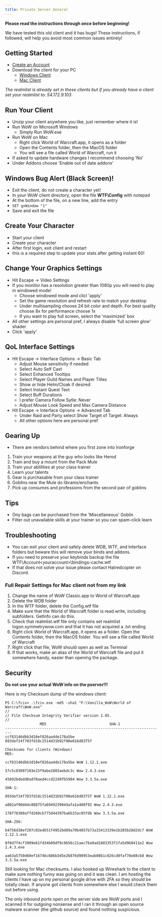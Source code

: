```yaml
---
title: Private Server General
---
```

**Please read the instructions through once before beginning!**

We have tested this old client and it has bugs! These instructions, if followed, will help you avoid most common issues entirely!

## Getting Started
* [Create an Account](http://54.172.9.103/)
* Download the client for your PC
  * [Windows Client](https://drive.google.com/file/d/1KvKwGyeNcCEJEOeMhtYAgTQAg0Ih9asS/view?usp=sharing)
  * [Mac Client](https://drive.google.com/file/d/1ZJALMdm4kXjZ4VIXMsFWTfiUZXiSRSIe/view?usp=sharing)
  
*The realmlist is already set in these clients but if you already have a client set your realmlist to: 54.172.9.103*

## Run Your Client
* Unzip your client anywhere you like, just remember where it is!
* Run WoW on Microsoft Windows
  * Simply Run WoW.exe
* Run WoW on Mac
  * Right click World of Warcraft.app, it opens as a folder
  * Open the Contents folder, then the MacOS folder 
  * You will see a file called World of Warcraft, run it
* If asked to update hardware changes I recommend choosing 'No'
* Under Addons choose 'Enable out of date addons'

## Windows Bug Alert (Black Screen)!
* Exit the client, do not create a character yet!
* In your WoW client directory, open the file **WTF\Config** with notepad
* At the bottom of the file, on a new line, add the entry
* ```SET gxWindow "1"```
* Save and exit the file

## Create Your Character
* Start your client
* Create your character
* After first login, exit client and restart
 * this is a required step to update your stats after getting instant 60!
 
## Change Your Graphics Settings
* Hit Escape -> Video Settings
* If you monitor has a resolution greater than 1080p you will need to play in windowed mode!
  * Choose windowed mode and clicl 'apply'
  * Set the game resolution and refresh rate to match your desktop
  * Under multisampling choose 24 bit color and depth. For best quality choose 8x for performance choose 1x
  * If you want to play full screen, select the 'maximized' box
* All other settings are personal pref, I always disable 'full screen glow' shader
* Click 'apply'
 
## QoL Interface Settings
 * Hit Escape -> Interface Options -> Basic Tab
   * Adjust Mouse sensitivity if needed
   * Select Auto Self Cast
   * Select Enhanced Tooltips
   * Select Player Guild Names and Player Titles
   * Show or hide Helm/Cloak if desired
   * Select Instant Quest Text
   * Select Buff Durations
   * I prefer Camera Follow Sytle: Never
   * Adjust Mouse Look Speed and Max Camera Distance
 * Hit Escape -> Interface Options -> Advanced Tab
   * Under Raid and Party select Show Target of Target: Always
   * All other options here are personal pref
 
## Gearing Up
 * There are vendors behind where you first zone into Ironforge
  1. Train your weapons at the guy who looks like Herod
  2. Train and buy a mount from the Pack Mule
  3. Train your ablilities at your class trainer
  4. Learn your talents
  5. Gear is purchasable from your class trainer
  6. Goblins near the Mule do librams/enchants
  7. Pick up consumes and professions from the second pair of goblins

## Tips
* Ony bags can be purchased from the 'Miscellaneous' Goblin
* Filter out unavailable skills at your trainer so you can spam-click learn

## Troubleshooting
* You can exit your client and safely delete WDB, WTF, and Interface folders but beware this will remove your binds and addons.
* If you need to preserve your keybinds backup the file WTF\Account\<youraccount>\bindings-cache.wtf
* If that does not solve your issue please contact Hatredcopter on Discord.

### Full Repair Settings for Mac client not from my link
1. Change the name of WoW Classic.app to World of Warcraft.app
2. Delete the WDB folder
3. In the WTF folder, delete the Config.wtf file
4. Make sure that the World of Warcraft folder is read.write, including subfolders. GetInfo can do this.
5. Check that realmlist.wtf file only contains set realmlist logon.symmetrywow.com and that it has not acquired a .txt ending
6. Right click World of Warcraft.app, it opens as a folder. Open the Contents folder, then the MacOS folder. You will see a file called World of Warcraft
7. Right click that file, WoW should open as well as Terminal
8. If that works, make an alias of the World of Warcraft file and put it somewhere handy, easier than opening the package.

## Security
**Do not use your actual WoW info on the pserver!!!**

Here is my Checksum dump of the windows client:
```
PS C:\fciv> .\fciv.exe -md5 -sha1 "F:\Vanilla_WoW\World of Warcraft\WoW.exe"
//
// File Checksum Integrity Verifier version 2.05.
//
                MD5                             SHA-1
-------------------------------------------------------------------------
ccf83146dbb3d10ef826aa4de178a5be 893def24f703fd18c1514d31b92f00e616d8375f

Checksums for clients (Windows)
MD5:

ccf83146dbb3d10ef826aa4de178a5be WoW 1.12.1.exe

57c5c03097103e15f9abe2803aebdc3c Wow 2.4.3.exe

45892bdedd0ad70aed4ccd22d9fb5984 Wow 3.3.5a.exe

SHA-1:

893def24f703fd18c1514d31b92f00e616d8375f WoW 1.12.1.exe

a802af90d44c08875fa6949239044afa1a488f92 Wow 2.4.3.exe

178f78380affd260cb775d44397ba6b33ac05fdb Wow 3.3.5a.exe

SHA-256:

b4756d38ef207c02ed651f4952bd89a70b4857b73a33413339e1b285b28d2dc7 WoW 1.12.1.exe

8f8d7f4cf3909e61fd34b09df9c9b56c21aec76a9ad1883353f1fa5d9b8411e2 Wow 2.4.3.exe

aa63a5750d60ef16746c686b3d5e26876d98953eab08b1c026cd0faf78e88cb8 Wow 3.3.5a.exe
```

Still looking for Mac checksums. I also hooked up Wireshark to the client to make sure nothing funny was going on and it was clean. I am hosting the clients I have up on my personal google drive with 2FA so they should be totally clean. If anyone got clients from somewhere else I would check them out before using.

The only inbound ports open on the server side are WoW ports and I scanned it for outgoing nonsense and I ran it through an open source malware scanner (the github source) and found nothing suspicious.
